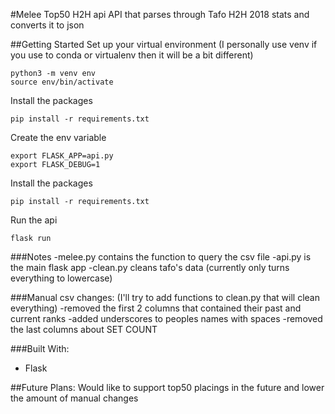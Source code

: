 #Melee Top50 H2H api
API that parses through Tafo H2H 2018 stats and converts it to json


##Getting Started
Set up your virtual environment (I personally use venv if you use to conda or virtualenv then it will be a bit different)
```
python3 -m venv env
source env/bin/activate
```
Install the packages
```
pip install -r requirements.txt
```
Create the env variable
```
export FLASK_APP=api.py
export FLASK_DEBUG=1
```
Install the packages
```
pip install -r requirements.txt
```
Run the api
```
flask run
```
###Notes
-melee.py contains the function to query the csv file
-api.py is the main flask app
-clean.py cleans tafo's data (currently only turns everything to lowercase)


###Manual csv changes: (I'll try to add functions to clean.py that will clean everything)
-removed the first 2 columns that contained their past and current ranks 
-added underscores to peoples names with spaces
-removed the last columns about SET COUNT 

###Built With:
* Flask

##Future Plans:
Would like to support top50 placings in the future and lower the amount of manual changes


